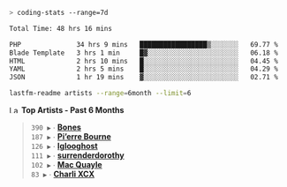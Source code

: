 ```zsh
> coding-stats --range=7d
```

<!--START_SECTION:waka-->

```txt
Total Time: 48 hrs 16 mins

PHP              34 hrs 9 mins   █████████████████▒░░░░░░░   69.77 %
Blade Template   3 hrs 1 min     █▓░░░░░░░░░░░░░░░░░░░░░░░   06.18 %
HTML             2 hrs 10 mins   █░░░░░░░░░░░░░░░░░░░░░░░░   04.45 %
YAML             2 hrs 5 mins    █░░░░░░░░░░░░░░░░░░░░░░░░   04.29 %
JSON             1 hr 19 mins    ▓░░░░░░░░░░░░░░░░░░░░░░░░   02.71 %
```

<!--END_SECTION:waka-->

```zsh
lastfm-readme artists --range=6month --limit=6
```

<!--START_LASTFM_ARTISTS:{"period": "6month", "rows": 6}-->
<a href="https://last.fm" target="_blank"><img src="https://user-images.githubusercontent.com/17434202/215290617-e793598d-d7c9-428f-9975-156db1ba89cc.svg" alt="Last.fm Logo" width="18" height="13"/></a> **Top Artists - Past 6 Months**

> `390 ▶️` ∙ **[Bones](https://www.last.fm/music/Bones)**<br/>
> `187 ▶️` ∙ **[Pi’erre Bourne](https://www.last.fm/music/Pi%E2%80%99erre+Bourne)**<br/>
> `126 ▶️` ∙ **[Iglooghost](https://www.last.fm/music/Iglooghost)**<br/>
> `111 ▶️` ∙ **[surrenderdorothy](https://www.last.fm/music/surrenderdorothy)**<br/>
> `102 ▶️` ∙ **[Mac Quayle](https://www.last.fm/music/Mac+Quayle)**<br/>
> `83 ▶️` ∙ **[Charli XCX](https://www.last.fm/music/Charli+XCX)**<br/>
<!--END_LASTFM_ARTISTS-->
